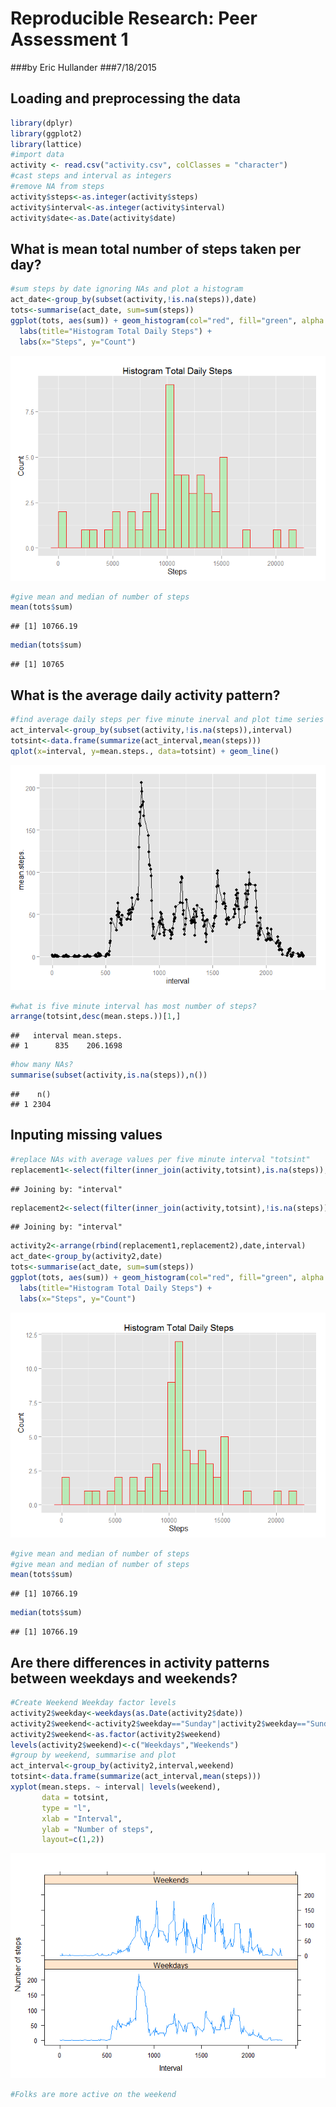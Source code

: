 # Reproducible Research: Peer Assessment 1
###by Eric Hullander
###7/18/2015

## Loading and preprocessing the data

```r
library(dplyr)
library(ggplot2)
library(lattice)
#import data
activity <- read.csv("activity.csv", colClasses = "character")
#cast steps and interval as integers
#remove NA from steps
activity$steps<-as.integer(activity$steps)
activity$interval<-as.integer(activity$interval)
activity$date<-as.Date(activity$date)
```
## What is mean total number of steps taken per day?

```r
#sum steps by date ignoring NAs and plot a histogram
act_date<-group_by(subset(activity,!is.na(steps)),date)
tots<-summarise(act_date, sum=sum(steps))
ggplot(tots, aes(sum)) + geom_histogram(col="red", fill="green", alpha = .2) +
  labs(title="Histogram Total Daily Steps") +
  labs(x="Steps", y="Count")
```

![](PA1_template_files/figure-html/unnamed-chunk-2-1.png) 

```r
#give mean and median of number of steps
mean(tots$sum)
```

```
## [1] 10766.19
```

```r
median(tots$sum)
```

```
## [1] 10765
```

## What is the average daily activity pattern?

```r
#find average daily steps per five minute inerval and plot time series
act_interval<-group_by(subset(activity,!is.na(steps)),interval)
totsint<-data.frame(summarize(act_interval,mean(steps)))
qplot(x=interval, y=mean.steps., data=totsint) + geom_line()
```

![](PA1_template_files/figure-html/unnamed-chunk-3-1.png) 

```r
#what is five minute interval has most number of steps?
arrange(totsint,desc(mean.steps.))[1,]
```

```
##   interval mean.steps.
## 1      835    206.1698
```

```r
#how many NAs?
summarise(subset(activity,is.na(steps)),n())
```

```
##    n()
## 1 2304
```


## Inputing missing values

```r
#replace NAs with average values per five minute interval "totsint"
replacement1<-select(filter(inner_join(activity,totsint),is.na(steps)),steps=mean.steps.,date,interval)
```

```
## Joining by: "interval"
```

```r
replacement2<-select(filter(inner_join(activity,totsint),!is.na(steps)),steps,date,interval)
```

```
## Joining by: "interval"
```

```r
activity2<-arrange(rbind(replacement1,replacement2),date,interval)
act_date<-group_by(activity2,date)
tots<-summarise(act_date, sum=sum(steps))
ggplot(tots, aes(sum)) + geom_histogram(col="red", fill="green", alpha = .2) +
  labs(title="Histogram Total Daily Steps") +
  labs(x="Steps", y="Count")
```

![](PA1_template_files/figure-html/unnamed-chunk-4-1.png) 

```r
#give mean and median of number of steps
#give mean and median of number of steps
mean(tots$sum)
```

```
## [1] 10766.19
```

```r
median(tots$sum)
```

```
## [1] 10766.19
```
## Are there differences in activity patterns between weekdays and weekends?

```r
#Create Weekend Weekday factor levels
activity2$weekday<-weekdays(as.Date(activity2$date))
activity2$weekend<-activity2$weekday=="Sunday"|activity2$weekday=="Sunday"
activity2$weekend<-as.factor(activity2$weekend)
levels(activity2$weekend)<-c("Weekdays","Weekends")
#group by weekend, summarise and plot
act_interval<-group_by(activity2,interval,weekend)
totsint<-data.frame(summarize(act_interval,mean(steps)))
xyplot(mean.steps. ~ interval| levels(weekend), 
       data = totsint,
       type = "l",
       xlab = "Interval",
       ylab = "Number of steps",
       layout=c(1,2))
```

![](PA1_template_files/figure-html/unnamed-chunk-5-1.png) 

```r
#Folks are more active on the weekend
```
